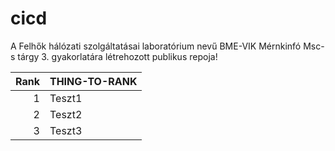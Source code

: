 # cicd

A Felhők hálózati szolgáltatásai laboratórium nevű BME-VIK Mérnkinfó Msc-s tárgy 3. gyakorlatára létrehozott publikus repoja!

| Rank | THING-TO-RANK |
|-----:|---------------|
|     1|    Teszt1     |
|     2|    Teszt2     |
|     3|    Teszt3     |
